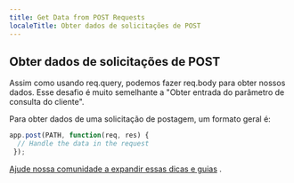 ```yaml
---
title: Get Data from POST Requests
localeTitle: Obter dados de solicitações de POST
---
```

## Obter dados de solicitações de POST

Assim como usando req.query, podemos fazer req.body para obter nossos dados. Esse desafio é muito semelhante a "Obter entrada do parâmetro de consulta do cliente".

Para obter dados de uma solicitação de postagem, um formato geral é:

```javascript
app.post(PATH, function(req, res) { 
  // Handle the data in the request 
 }); 
```

[Ajude nossa comunidade a expandir essas dicas e guias](https://github.com/freecodecamp/guides/tree/master/src/pages/certifications/apis-and-microservices/basic-node-and-express/use-body-parser-to-parse-post-requests/index.md) .